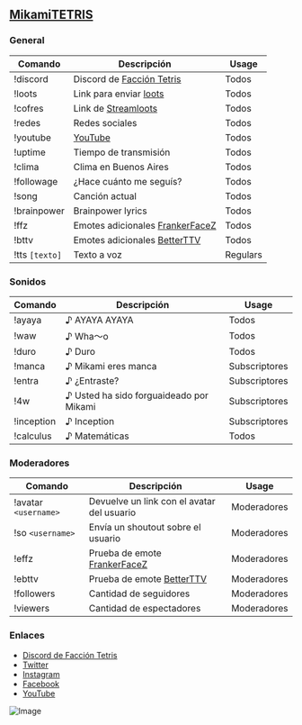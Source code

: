 ## [MikamiTETRIS](https://www.twitch.tv/mikamitetris)

### General

Comando|Descripción|Usage
--|--|--
!discord|Discord de [Facción Tetris](https://discord.gg/hbU8xXK)|Todos
!loots|Link para enviar [loots](https://new.loots.com/c/mikamitetris)|Todos
!cofres|Link de [Streamloots](https://www.streamloots.com/mikamitetris)|Todos
!redes|Redes sociales|Todos
!youtube|[YouTube](https://www.youtube.com/channel/UC5Oq-n1od4UsWGvQcAR7A3A)|Todos
!uptime|Tiempo de transmisión|Todos
!clima|Clima en Buenos Aires|Todos
!followage|¿Hace cuánto me seguís?|Todos
!song|Canción actual|Todos
!brainpower| Brainpower lyrics|Todos
!ffz|Emotes adicionales [FrankerFaceZ](https://www.frankerfacez.com/)|Todos
!bttv|Emotes adicionales [BetterTTV](https://betterttv.com/)|Todos
!tts `[texto]`|Texto a voz|Regulars

### Sonidos

Comando|Descripción|Usage
--|--|--
!ayaya|♪ AYAYA AYAYA|Todos
!waw|♪ Wha～o|Todos
!duro|♪ Duro|Todos
!manca|♪ Mikami eres manca|Subscriptores
!entra|♪ ¿Entraste?|Subscriptores
!4w|♪ Usted ha sido forguaideado por Mikami|Subscriptores
!inception|♪ Inception|Subscriptores
!calculus|♪ Matemáticas|Todos

### Moderadores

Comando|Descripción|Usage
--|--|--
!avatar `<username>`|Devuelve un link con el avatar del usuario|Moderadores
!so `<username>`|Envía un shoutout sobre el usuario|Moderadores
!effz|Prueba de emote [FrankerFaceZ](https://www.frankerfacez.com/)|Moderadores
!ebttv|Prueba de emote [BetterTTV](https://betterttv.com/)|Moderadores
!followers|Cantidad de seguidores|Moderadores
!viewers|Cantidad de espectadores|Moderadores

### Enlaces
- [Discord de Facción Tetris](https://discord.gg/hbU8xXK)
- [Twitter](https://twitter.com/MikamiTETRIS)
- [Instagram](https://instagram.com/MikamiTETRIS)
- [Facebook](https://www.facebook.com/MikamiTETRIS)
- [YouTube](https://www.youtube.com/channel/UC5Oq-n1od4UsWGvQcAR7A3A)

![Image](https://static-cdn.jtvnw.net/previews-ttv/live_user_mikamitetris-400x225.jpg?width=806&height=454)
